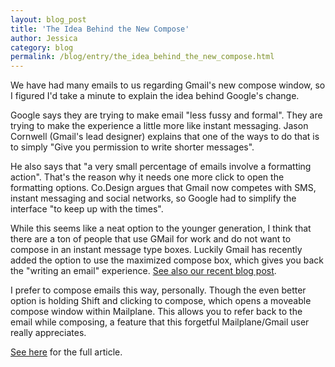 ```yaml
---
layout: blog_post
title: 'The Idea Behind the New Compose'
author: Jessica
category: blog
permalink: /blog/entry/the_idea_behind_the_new_compose.html
---
```


We have had many emails to us regarding Gmail's new compose window, so I figured I'd take a minute to explain the idea behind Google's change.

Google says they are trying to make email "less fussy and formal". They are trying to make the experience a little more like instant messaging.  Jason Cornwell (Gmail's lead designer) explains that one of the ways to do that is to simply "Give you permission to write shorter messages".

He also says that "a very small percentage of emails involve a formatting action". That's the reason why it needs one more click to open the formatting options. Co.Design argues that Gmail now competes with SMS, instant messaging and social networks, so Google had to simplify the interface "to keep up with the times".

While this seems like a neat option to the younger generation, I think that there are a ton of people that use GMail for work and do not want to compose in an instant message type boxes.  Luckily Gmail has recently added the option to use the maximized compose box, which gives you back the "writing an email" experience. [See also our recent blog post](/blog/entry/using_full_screen_option_new_compose).

I prefer to compose emails this way, personally. Though the even better option is holding Shift and clicking to compose, which opens a moveable compose window within Mailplane. This allows you to refer back to the email while composing, a feature that this forgetful Mailplane/Gmail user really appreciates.

[See here](http://googlesystem.blogspot.ch/2013/04/why-gmail-redesigned-compose-interface.html) for the full article.
